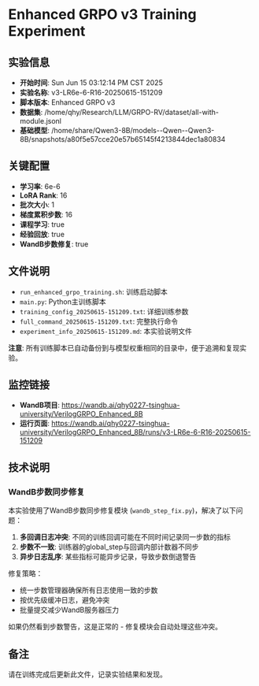# Enhanced GRPO v3 Training Experiment

## 实验信息
- **开始时间**: Sun Jun 15 03:12:14 PM CST 2025
- **实验名称**: v3-LR6e-6-R16-20250615-151209
- **脚本版本**: Enhanced GRPO v3
- **数据集**: /home/qhy/Research/LLM/GRPO-RV/dataset/all-with-module.jsonl
- **基础模型**: /home/share/Qwen3-8B/models--Qwen--Qwen3-8B/snapshots/a80f5e57cce20e57b65145f4213844dec1a80834

## 关键配置
- **学习率**: 6e-6
- **LoRA Rank**: 16
- **批次大小**: 1
- **梯度累积步数**: 16
- **课程学习**: true
- **经验回放**: true
- **WandB步数修复**: true

## 文件说明
- `run_enhanced_grpo_training.sh`: 训练启动脚本
- `main.py`: Python主训练脚本  
- `training_config_20250615-151209.txt`: 详细训练参数
- `full_command_20250615-151209.txt`: 完整执行命令
- `experiment_info_20250615-151209.md`: 本实验说明文件

**注意**: 所有训练脚本已自动备份到与模型权重相同的目录中，便于追溯和复现实验。

## 监控链接
- **WandB项目**: https://wandb.ai/qhy0227-tsinghua-university/VerilogGRPO_Enhanced_8B
- **运行页面**: https://wandb.ai/qhy0227-tsinghua-university/VerilogGRPO_Enhanced_8B/runs/v3-LR6e-6-R16-20250615-151209

## 技术说明

### WandB步数同步修复
本实验使用了WandB步数同步修复模块 (`wandb_step_fix.py`)，解决了以下问题：
1. **多回调日志冲突**: 不同的训练回调可能在不同时间记录同一步数的指标
2. **步数不一致**: 训练器的global_step与回调内部计数器不同步
3. **异步日志乱序**: 某些指标可能异步记录，导致步数倒退警告

修复策略：
- 统一步数管理器确保所有日志使用一致的步数
- 按优先级缓冲日志，避免冲突
- 批量提交减少WandB服务器压力

如果仍然看到步数警告，这是正常的 - 修复模块会自动处理这些冲突。

## 备注
请在训练完成后更新此文件，记录实验结果和发现。
